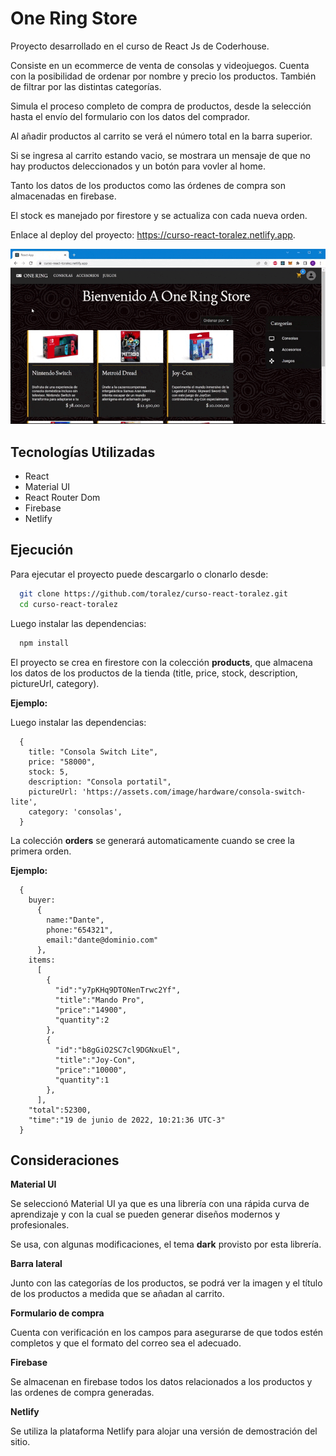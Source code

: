 
# One Ring Store

Proyecto desarrollado en el curso de React Js de Coderhouse.

Consiste en un ecommerce de venta de consolas y videojuegos. Cuenta con la posibilidad de ordenar por nombre y precio los productos. También de filtrar por las distintas categorías.

Simula el proceso completo de compra de productos, desde la selección hasta el envío del formulario con los datos del comprador.

Al añadir productos al carrito se verá el número total en la barra superior.

Si se ingresa al carrito estando vacio, se mostrara un mensaje de que no hay productos deleccionados y un botón para vovler al home.

Tanto los datos de los productos como las órdenes de compra son almacenadas en firebase.

El stock es manejado por firestore y se actualiza con cada nueva orden.

Enlace al deploy del proyecto: https://curso-react-toralez.netlify.app.

![Gif de demostración del sitio](public/VideoSitio.gif)


## Tecnologías Utilizadas

- React
- Material UI
- React Router Dom
- Firebase
- Netlify
## Ejecución

Para ejecutar el proyecto puede descargarlo o clonarlo desde:



```bash
  git clone https://github.com/toralez/curso-react-toralez.git
  cd curso-react-toralez
```

Luego instalar las dependencias:

```bash
  npm install
```

El proyecto se crea en firestore con la colección **products**, que almacena los datos de los productos de la tienda (title, price, stock, description, pictureUrl, category).

**Ejemplo:**

Luego instalar las dependencias:

```
  {
    title: "Consola Switch Lite",
    price: "58000",
    stock: 5,
    description: "Consola portatil",
    pictureUrl: 'https://assets.com/image/hardware/consola-switch-lite',
    category: 'consolas',
  }
```

La colección **orders** se generará automaticamente cuando se cree la primera orden.

**Ejemplo:**

```
  {
    buyer:
      {
        name:"Dante",
        phone:"654321",
        email:"dante@dominio.com"
      },
    items:
      [
        {
          "id":"y7pKHq9DTONenTrwc2Yf",
          "title":"Mando Pro",
          "price":"14900",
          "quantity":2
        },
        {
          "id":"b8gGiO2SC7cl9DGNxuEl",
          "title":"Joy-Con",
          "price":"10000",
          "quantity":1
        },
      ],
    "total":52300,
    "time":"19 de junio de 2022, 10:21:36 UTC-3"
  }
```
## Consideraciones

**Material UI**

Se seleccionó Material UI ya que es una librería con una rápida curva de aprendizaje y con la cual se pueden generar diseños modernos y profesionales.

Se usa, con algunas modificaciones, el tema **dark** provisto por esta librería.

**Barra lateral**

Junto con las categorías de los productos, se podrá ver la imagen y el título de los productos a medida que se añadan al carrito.

**Formulario de compra**

Cuenta con verificación en los campos para asegurarse de que todos estén completos y que el formato del correo sea el adecuado.

**Firebase**

Se almacenan en firebase todos los datos relacionados a los productos y las ordenes de compra generadas.

**Netlify**

Se utiliza la plataforma Netlify para alojar una versión de demostración del sitio.

